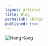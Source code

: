 ```yaml
---
layout: articles
title: Blog
permalink: /blog/
published: true
---
```


<img src ="/images/hong_kong.png" alt="Hong Kong" />
